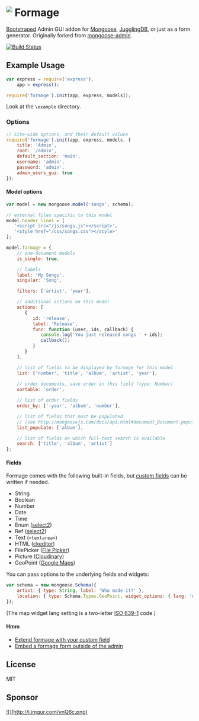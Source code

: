 # <img src="http://i.imgur.com/9vVHCPY.png" align="top" /> Formage 

[Bootstraped](http://twitter.github.com/bootstrap/) Admin GUI addon for [Mongoose](http://mongoosejs.com/), [JugglingDB](https://github.com/1602/jugglingdb), or just as a form generator.
Originally forked from [mongoose-admin](https://github.com/marccampbell/mongoose-admin).

[![Build Status](https://travis-ci.org/Empeeric/formage.png?branch=master "Build Status")](https://travis-ci.org/Empeeric/formage) 

<!-- [![NPM](https://nodei.co/npm-dl/formage.png)](https://nodei.co/npm/formage/) -->

## Example Usage
```js
var express = require('express'),
    app = express();

require('formage').init(app, express, models]);
```

Look at the `\example` directory.

### Options
```js
// Site-wide options, and their default values
require('formage').init(app, express, models, {
    title: 'Admin',
    root: '/admin',
    default_section: 'main',
    username: 'admin',
    password: 'admin',
    admin_users_gui: true
});
```

#### Model options
```js
var model = new mongoose.model('songs', schema);

// external files specific to this model
model.header_lines = [
   '<script src="/js/songs.js"></script>',
   '<style href="/css/songs.css"></style>'
];

model.formage = {
    // one-document models
    is_single: true,

    // labels
    label: 'My Songs',
    singular: 'Song',

    filters: ['artist', 'year'],

    // additional actions on this model
    actions: [
       {
          id: 'release',
          label: 'Release',
          func: function (user, ids, callback) {
             console.log('You just released songs ' + ids);
             callback();
          }
       }
    ],

    // list of fields to be displayed by formage for this model
    list: ['number', 'title', 'album', 'artist', 'year'],
    
    // order documents, save order in this field (type: Number)
    sortable: 'order',

    // list of order fields
    order_by: ['-year', 'album', 'number'],

    // list of fields that must be populated
    // (see http://mongoosejs.com/docs/api.html#document_Document-populate)
    list_populate: ['album'],

    // list of fields on which full-text search is available
    search: ['title', 'album', 'artist']
};
```

#### Fields
Formage comes with the following built-in fields,
but [custom fields](https://github.com/Empeeric/formage/wiki/Custom-Fields) can be written if needed.
- String
- Boolean
- Number
- Date
- Time
- Enum ([select2](http://ivaynberg.github.io/select2/))
- Ref ([select2](http://ivaynberg.github.io/select2/))
- Text (`<textarea>`)
- HTML ([ckeditor](http://ckeditor.com/))
- FilePicker ([File Picker](https://www.inkfilepicker.com/))
- Picture ([Cloudinary](http://cloudinary.com/))
- GeoPoint ([Google Maps](https://maps.google.com/))

You can pass options to the underlying fields and widgets:
```js
var schema = new mongoose.Schema({
    artist: { type: String, label: 'Who made it?' },
    location: { type: Schema.Types.GeoPoint, widget_options: { lang: 'nl' }}
});
```
(The map widget lang setting is a two-letter [ISO 639-1](http://en.wikipedia.org/wiki/List_of_ISO_639-1_codes) code.)

#### Hmm
- [Extend formage with your custom field](https://github.com/Empeeric/formage/wiki/Custom-Fields)
- [Embed a formage form outside of the admin](https://github.com/Empeeric/formage/wiki/Outing-Formage-Form)

License
-------
MIT

Sponsor
--------
<a id="stormlogo" href="http://www.jetbrains.com/webstorm/" alt="Smart IDE for web development with HTML Editor, CSS &amp; JavaScript support" title="Smart IDE for web development with HTML Editor, CSS &amp; JavaScript support">
  ![](http://i.imgur.com/ynQ6c.png)
</a>
